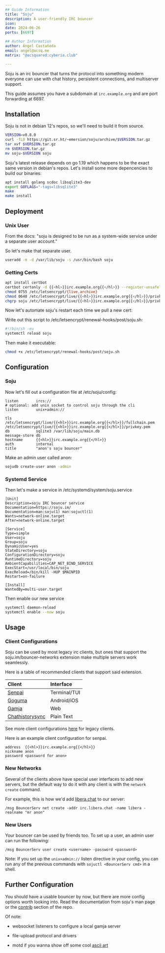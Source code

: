 ```yaml
---
## Guide Information
title: "Soju"
description: A user-friendly IRC bouncer
icon:
date: 2024-06-26
ports: [6697]

## Author Information
author: Ángel Castañeda
email: angel@acsq.me
matrix: "@acsquared:cyberia.club"

---
```


Soju is an irc bouncer that turns the protocol into something modern everyone can use with chat history, persistent connections, and multiserver support.

This guide assumes you have a subdomain at `irc.example.org` and are port forwarding at 6697.

## Installation

Soju is not in debian 12's repos, so we'll need to build it from source.

```sh
VERSION=v0.8.0
curl -fLO https://git.sr.ht/~emersion/soju/archive/$VERSION.tar.gz
tar xvf $VERSION.tar.gz
rm $VERSION.tar.gz
mv soju-$VERSION soju
```

Soju's latest release depends on go 1.19 which happens to be the exact same version in debian's repos. Let's install some more depencencies to build our binaries:

```sh
apt install golang scdoc libsqlite3-dev
export GOFLAGS="-tags=libsqlite3"
make
make install
```

## Deployment

### Unix User

From the docs: "soju is designed to be run as a system-wide service under a separate user account."

So let's make that separate user.

```sh
useradd -m -d /var/lib/soju -s /usr/bin/bash soju
```

### Getting Certs

```sh
apt install certbot
certbot certonly -d {{<hl>}}irc.example.org{{</hl>}} --register-unsafely-without-email
chmod 0755 /etc/letsencrypt/{live,archive}
chmod 0640 /etc/letsencrypt/live/{{<hl>}}irc.example.org{{</hl>}}/privkey.pem
chgrp soju /etc/letsencrypt/live/{{<hl>}}irc.example.org{{</hl>}}/privkey.pem
```

Now let's automate soju's restart each time we pull a new cert:

Write out this script to /etc/letsencrypt/renewal-hooks/post/soju.sh:

```sh
#!/bin/sh -eu
systemctl reload soju
```

Then make it executable:

```sh
chmod +x /etc/letsencrypt/renewal-hooks/post/soju.sh
```

## Configuration

### Soju

Now let's fill out a configuration file at /etc/soju/config:

```scfg
listen        ircs://
# optional: add unix socket to control soju through the cli
listen        unix+admin://

tls           /etc/letsencrypt/live/{{<hl>}}irc.example.org{{</hl>}}/fullchain.pem /etc/letsencrypt/live/{{<hl>}}irc.example.org{{</hl>}}/privkey.pem
db            sqlite3 /var/lib/soju/main.db
message-store db
hostname      {{<hl>}}irc.example.org{{</hl>}}
auth          internal
title         "anon's soju bouncer"
```

Make an admin user called anon:

```sh
sojudb create-user anon -admin
```

### Systemd Service

Then let's make a service in /etc/systemd/system/soju.service

```systemd
[Unit]
Description=soju IRC bouncer service
Documentation=https://soju.im/
Documentation=man:soju(1) man:sojuctl(1)
Wants=network-online.target
After=network-online.target

[Service]
Type=simple
User=soju
Group=soju
DynamicUser=yes
StateDirectory=soju
ConfigurationDirectory=soju
RuntimeDirectory=soju
AmbientCapabilities=CAP_NET_BIND_SERVICE
ExecStart=/usr/local/bin/soju
ExecReload=/bin/kill -HUP $MAINPID
Restart=on-failure

[Install]
WantedBy=multi-user.target
```

Then enable our new service

```sh
systemctl daemon-reload
systemctl enable --now soju
```

## Usage

### Client Configurations

Soju can be used by most legacy irc clients, but ones that support the soju.im/bouncer-networks extension make multiple servers work seamlessly.

Here is a table of recommended clients that support said extension.

| Client                                                      | Interface    |
| :---------------------------------------------------------- | :----------  |
| [Senpai](https://sr.ht/~delthas/senpai/)                    | Terminal/TUI |
| [Goguma](https://f-droid.org/packages/fr.emersion.goguma/)  | Android/iOS  |
| [Gamja](https://sr.ht/~emersion/gamja/)                     | Web          |
| [Chathistorysync](https://sr.ht/~emersion/chathistorysync/) | Plain Text   |

See more client configurations [here](https://git.sr.ht/~emersion/soju/tree/master/item/contrib/clients.md) for legacy clients.

Here is an example client configuration for senpai.

```scfg
address  {{<hl>}}irc.example.org{{</hl>}}
nickname anon
password <password for anon>
```

### New Networks

Several of the clients above have special user interfaces to add new servers, but the default way to do it with any client is with the `network create` command.

For example, this is how we'd add [libera.chat](https://libera.chat) to our server:

```
/msg BouncerServ net create -addr irc.libera.chat -name libera -realname "mr anon"
```

### New Users

Your bouncer can be used by friends too. To set up a user, an admin user can run the following:

```
/msg BouncerServ user create <username> -password <password>
```

Note: If you set up the `unix+admin://` listen directive in your config, you can run any of the previous commands with `sojuctl <BouncerServ cmd>` in a shell.

## Further Configuration

You should have a usable bouncer by now, but there are more config options worth looking into. Read the documentation from soju's man page or the [contrib](https://git.sr.ht/~emersion/soju/tree/master/item/contrib/) section of the repo.

Of note:

* websocket listeners to configure a local gamja server

* file-upload protocol and drivers

* motd if you wanna show off some cool [ascii art](https://www.asciiart.eu/computers/linux)
